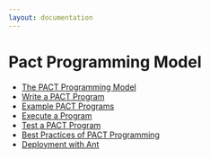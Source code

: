 ```yaml
---
layout: documentation
---
```

Pact Programming Model
======================

-   [The PACT Programming
    Model](pactpm.html "wiki:pactpm")
-   [Write a PACT
    Program](writepactprogram.html "wiki:writepactprogram")
-   [Example PACT
    Programs](pactexamples.html "wiki:pactexamples")
-   [Execute a
    Program](executepactprogram.html "wiki:executepactprogram")
-   [Test a PACT
    Program](testpactprogram.html "wiki:testpactprogram")
-   [Best Practices of PACT
    Programming](advancedpactprogramming.html "wiki:advancedpactprogramming")
-   [Deployment with
    Ant](antdeployment.html "wiki:antdeployment")

